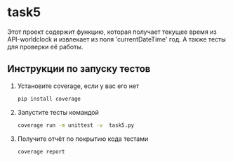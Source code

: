 # task5

Этот проект содержит функцию, которая получает текущее время из API-worldclock и извлекает из поля 'currentDateTime' год. А также  тесты для проверки её работы.

## Инструкции по запуску тестов

1. Установите coverage, если у вас его нет
   ```bash
   pip install coverage
2. Запустите тесты командой
    ``` bash
   coverage run -m unittest -v  task5.py
3. Получите отчёт по покрытию кода тестами 
    ``` bash
   coverage report
